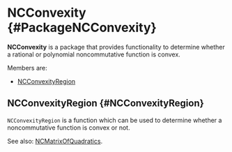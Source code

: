 # NCConvexity {#PackageNCConvexity}

**NCConvexity** is a package that provides functionality to determine whether a rational or polynomial noncommutative function is convex.

Members are:

* [NCConvexityRegion](#NCConvexityRegion)

## NCConvexityRegion {#NCConvexityRegion}

`NCConvexityRegion` is a function which can be used to determine whether a noncommutative function is convex or not.

See also:
[NCMatrixOfQuadratics](#NCMatrixOfQuadratics).

